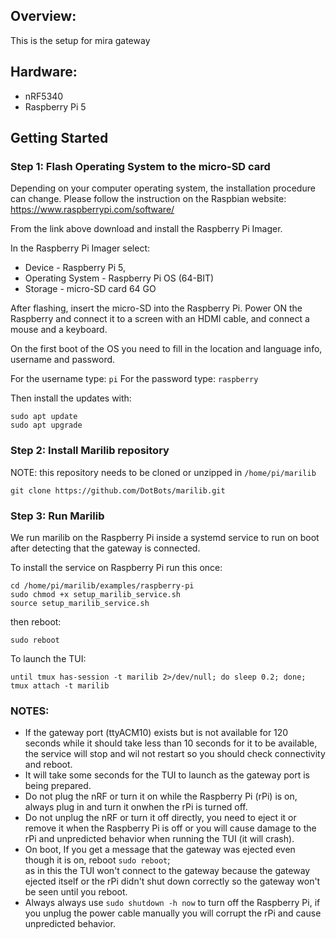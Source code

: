 ## Overview:
This is the setup for mira gateway
## Hardware:
- nRF5340
- Raspberry Pi 5 

## Getting Started
### Step 1: Flash Operating System to the micro-SD card

Depending on your computer operating system, the installation procedure can change. 
Please follow the instruction on the Raspbian website: https://www.raspberrypi.com/software/

From the link above download and install the Raspberry Pi Imager.

In the Raspberry Pi Imager select:
- Device           - Raspberry Pi 5,  
- Operating System - Raspberry Pi OS (64-BIT)
- Storage          - micro-SD card 64 GO 

After flashing, insert the micro-SD into the Raspberry Pi. 
Power ON the Raspberry and connect it to a screen with an HDMI cable, and connect a mouse and a keyboard.

On the first boot of the OS you need to fill in the location and language info, username and password.

For the username type: `pi`
For the password type: `raspberry`

Then install the updates with:
```
sudo apt update
sudo apt upgrade
```

### Step 2: Install Marilib repository

NOTE: this repository needs to be cloned or unzipped in `/home/pi/marilib`
```
git clone https://github.com/DotBots/marilib.git
```

### Step 3: Run Marilib 

We run marilib on the Raspberry Pi inside a systemd service
to run on boot after detecting that the gateway is connected.

To install the service on Raspberry Pi run this once:
```
cd /home/pi/marilib/examples/raspberry-pi
sudo chmod +x setup_marilib_service.sh
source setup_marilib_service.sh
```
then reboot:
```
sudo reboot
```

To launch the TUI:
```
until tmux has-session -t marilib 2>/dev/null; do sleep 0.2; done; tmux attach -t marilib
```

### NOTES:
- If the gateway port (ttyACM10) exists but is not available for 120 seconds while it should take less 
than 10 seconds for it to be available, the service will stop and wil not restart so you should
check connectivity and reboot.
- It will take some seconds for the TUI to launch as the gateway port is being prepared.
- Do not plug the nRF or turn it on while the Raspberry Pi (rPi) is on, always plug in and 
turn it onwhen the rPi is turned off.
- Do not unplug the nRF or turn it off directly, you need to eject it or remove it when the 
Raspberry Pi is off or you will cause damage to the rPi and unpredicted 
behavior when running the TUI (it will crash).
- On boot, If you get a message that the gateway was ejected even though it is on, reboot ``` sudo reboot ```;  
as in this the TUI won't connect to the gateway because the gateway ejected itself or the rPi didn't shut down correctly 
so the gateway won't be seen until you reboot.
- Always always use ``` sudo shutdown -h now ``` to turn off the Raspberry Pi, if you unplug the power cable manually you will
corrupt the rPi and cause unpredicted behavior.

